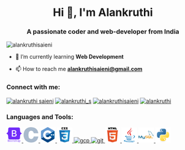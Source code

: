 <h1 align="center">Hi 👋, I'm Alankruthi</h1>
<h3 align="center">A passionate coder and web-developer from India</h3>

<p align="left"> <img src="https://komarev.com/ghpvc/?username=alankruthisaieni&label=Profile%20views&color=0e75b6&style=flat" alt="alankruthisaieni" /> </p>

* 🌱 I’m currently learning **Web Development**

* 📫 How to reach me **alankruthisaieni@gmail.com**
<h3 align="left">Connect with me:</h3>
<p align="left">
<a href="https://www.linkedin.com/in/alankruthi-saieni-1739a61a8" target="blank"><img align="center" src="https://img.icons8.com/ios-filled/2x/linkedin.png" alt="alankruthi saieni" height="30" width="40" /></a>
<a href="https://instagram.com/alankruthi_s" target="blank"><img align="center" src="https://img.icons8.com/officel/2x/instagram-new.png" alt="alankruthi_s" height="30" width="40" /></a>
<a href="https://www.hackerrank.com/alankruthisaieni" target="blank"><img align="center" src="https://cdn4.iconfinder.com/data/icons/logos-and-brands-1/512/160_Hackerrank_logo_logos-512.png" alt="alankruthisaieni" height="30" width="40" /></a>
<a href="https://www.leetcode.com/alankruthi" target="blank"><img align="center" src="https://cdn.icon-icons.com/icons2/2389/PNG/128/leetcode_logo_icon_145113.png" alt="alankruthi" height="30" width="40" /></a>
</p>

<h3 align="left">Languages and Tools:</h3>
<p align="left"> <a href="https://getbootstrap.com" target="_blank"> <img src="https://raw.githubusercontent.com/devicons/devicon/master/icons/bootstrap/bootstrap-plain-wordmark.svg" alt="bootstrap" width="40" height="40"/> </a> <a href="https://www.cprogramming.com/" target="_blank"> <img src="https://raw.githubusercontent.com/devicons/devicon/master/icons/c/c-original.svg" alt="c" width="40" height="40"/> </a> <a href="https://www.w3schools.com/cpp/" target="_blank"> <img src="https://raw.githubusercontent.com/devicons/devicon/master/icons/cplusplus/cplusplus-original.svg" alt="cplusplus" width="40" height="40"/> </a> <a href="https://www.w3schools.com/css/" target="_blank"> <img src="https://raw.githubusercontent.com/devicons/devicon/master/icons/css3/css3-original-wordmark.svg" alt="css3" width="40" height="40"/> </a> <a href="https://cloud.google.com" target="_blank"> <img src="https://www.vectorlogo.zone/logos/google_cloud/google_cloud-icon.svg" alt="gcp" width="40" height="40"/> </a> <a href="https://git-scm.com/" target="_blank"> <img src="https://www.vectorlogo.zone/logos/git-scm/git-scm-icon.svg" alt="git" width="40" height="40"/> </a> <a href="https://www.w3.org/html/" target="_blank"> <img src="https://raw.githubusercontent.com/devicons/devicon/master/icons/html5/html5-original-wordmark.svg" alt="html5" width="40" height="40"/> </a> <a href="https://www.java.com" target="_blank"> <img src="https://raw.githubusercontent.com/devicons/devicon/master/icons/java/java-original.svg" alt="java" width="40" height="40"/> </a> <a href="https://www.mysql.com/" target="_blank"> <img src="https://raw.githubusercontent.com/devicons/devicon/master/icons/mysql/mysql-original-wordmark.svg" alt="mysql" width="40" height="40"/> </a> <a href="https://www.python.org" target="_blank"> <img src="https://raw.githubusercontent.com/devicons/devicon/master/icons/python/python-original.svg" alt="python" width="40" height="40"/> </a> </p>


